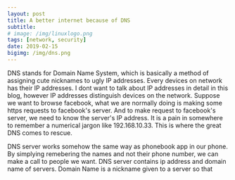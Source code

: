 ```yaml
---
layout: post
title: A better internet because of DNS
subtitle: 
# image: /img/linuxlogo.png
tags: [network, security]
date: 2019-02-15 
bigimg: /img/dns.png
---
```


DNS stands for Domain Name System, which is basically a method of assigning cute nicknames to ugly IP addresses.
Every devices on network has their IP addresses. I dont want to talk about IP addresses in detail in this blog, however 
IP addresses distinguish devices on the network. Suppose we want to browse facebook, what we are normally doing is
making some https requests to facebook's server. And to make request to facebook's server, we need to know the server's IP address. 
It is a pain in somewhere to remember a numerical jargon like 192.168.10.33. This is where the great DNS comes to rescue.

DNS server works somehow the same way as phonebook app in our phone. By simplying remebering the names and not their phone number, 
we can make a call to people we want. DNS server contains ip address and domain name of servers. Domain Name is 
a nickname given to a server so that 